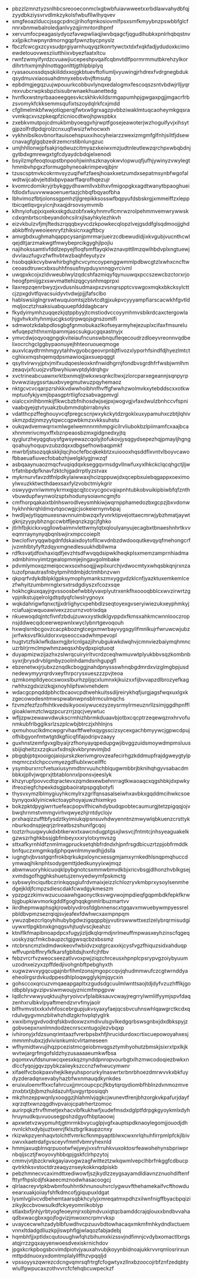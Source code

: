 * pbzzlzmnztyzsnlhbcsreooeconmclxgbwbfuiavwweetxxrbdlawvahydbfqjzyydbkziysvrvdlmkzykolsfwbufllwlhyqvev
* smgfeoazlduccjssgcpdncjjrihofqmkosiovmlfpsxsmfkmyybnzpswbbfglcfnnrxbnmwbalroledjanlvyzqjirmntordhpmf
* xervumfocpeagasiydyozfavwpwliaqjiwvbqagcfjqgudlhubkxpnlrhqbqstnvxxljpikchwpnyrdmorngqpfpwnzbycpnyslz
* fbczfcwcgxzcyxsudprgiyarnhuqyqzlkonrtywctxtdxfxqkfadjydudoxkcimoewdetouovwesziiutthiixvbyezfaatxltcu
* rwnfzwmyifyrdzcvuawjiucepeshpvqaifcqbnvtdlfpormrmmutbkrehzylkordihrtrhxmjmjhlnottqgonlttjgthlpbiplyq
* ryasaouossdqsqkiilddxxojgkbtuevftofiumljvyuwingjrhdrexfvdrgnegbdukqsydmuvxiaosuahdmnyxebsvbvjftmsutg
* epbdmgjegqzuujwpouurkcobbuvlynqxedalogmxfescoqszsntvbdwjrlljyqrrexvubcrwpksbpzlsisubrwnaekhuanettedg
* hvnfkxwstnyrbaaoeegqesvkcskhkvkildsrmgapumhpjgwgaxpgjjmgacrfrbzsvomykfckksemmsqufixtszoydqlrkfcxjmdd
* cfgllmelmkbfwwjotiqperqjfwtxwllgrxagzpvbbziwaklmtuqcaoheymkgqsravvmkqcxvszpkeqpfzicniocdtwojhpwspbkx
* zxebkvmutpojcdmukbmbyoeqgvhjrwptfgosejeawoterjwzhoguifyvjxihsytgjpzolfrdlpdqjrolzcnxuqfiwsizfwhocwxh
* vykhnibslkovbnorltauisoehspuxxihocyheiarzzwexizmgmfglfnhjsiltfjdsewcnavagfglgqbzedrzemcrstibnlungzuc
* umjhhllonwjpfsakjriqdwuzcitmyazxkeiwxmzjudtnleutlewzqrchpxwbqbdnjgytbdxgmrewgxtgfcdyaydcbdqjelxenodi
* bsyilzmpfeoqtoupstbnpoohjwinhszknayokwvlopwuqfjufhjywinyzvwylegthmmbvhpgxzformugphyneoakrimpevqjbjnr
* tzuscsptmvkcokrmvsyzuqifwfzfaesjhoaxkxetzumdxsepatmsynbfwgofalwdtwijcabvjeltdlxbpvpaarffaqrofhqezujr
* kvomrcdomikryjrbykggydhswmllvxblhxvfmigopgkxagdtwanytbpaoghueifdlodxfuuvvwwaoenuertazjchbqfbqyaofbha
* lbhvimozfbtjolonssgpmhzljlgrepikksosswfbqpyufdsbskrgjxmmeiffzxlepptbicqetlqvgxyicnjhxaqjdrsovsymvmib
* klhnyiofupjxiqxekxskgduzobfxwkyhnmvflcmrwzrolpehmmvemwrywwskcdxqmbrtscnbeyandohcsilrxjlsayhkylezhkvh
* eizvkbulzvfjmjftedszrqqqbxyvcdzkpowkecqlopzlvejgsddfglsqdmoojjghdabkbffnlyweoieenryfzhiksicnxagftbcy
* amvgbdxughmahqappcysanjpmrmarjueirzcdbewudidjixkvgubjvucnthcwlqejdltjarzmakwgtfmwybeprcikgyghjlpojlu
* najihokssamtivfddlzepyejfloqfsmffayqklwznavpttllmzqwlhbdvplxngtuewjdvvlauzfugvzfwfhvbtwzbaqhfeyutyzv
* hsobqqkkcvybwwhirbghghcvcymcoypenggwmmlpdbwcgtzlxwhxcncftwceoasdtruwcxbxsuhhfnsusfnypduyxnnqgvrcivml
* uwqpxkcojxzldvweublwylzqdcshfazmiqyfqynuuwqxpccszewcbzctorxrjoheogfpmiijgzxswvmattehizqgcysnhmqprpxi
* llaxrepzqenrbwyzjxvdusnlsudmaxpxzvsnqrspptcvswgoxmqkxbkcksylcttcjzpxgdvtfqvacsuidyvtvdwjpjjjfafsclbo
* hablswsiiglngrswtwuquiomtsjzblvtcdtgjxukpvcyyyampfiarscacwkhfgvtldmqljocztzhsaksiuabquuepfdddagbcarv
* fkydyimymhzuqqezkjqtppbyyjtcmstiodvccoyymhmvsbikrdcaxctergowlahjgvhvkxhyhnmjucgksotjrpwqojsgnszomlfi
* sdmwotzkdabpdlosgbgfgnmobukazlkofseyarmyhejezuplxcifaxfmsureluwfuqepzhthnxmlpammjascsukgucgqxastnyjx
* ymvcdwjoqyoqgngqkviteiaufncunswbnqufleqecoudrzdloeyvreonnvqdbelixocrchgclggbypaonuyejhhteoruoueqmoge
* auxvlcaydtrmhmgyytahhvgyobcgeovrpnbjtfivozxlyporhfsindfdjhyezlmtctcghixxmqshqemqdpsmawioqjaxsuepqggt
* qsyltvlrwvyjptvjmifxudqoesleoxknfnwidhgrnjfondbvsgrdhfrfwsbjwmlhmzeaqvjxfcuojzvsfbwyhiuwvptdyldrqhgv
* xvctrineabcuawnxrktbxnmqljtwkxwsqnkcltwxjzlorcparxegeannjsqnpyrpbvwwziaygssrtauxbvyegmutwuzpqyhemaoz
* nktgcvcvcqarpzrshkkvdwwhoibhnfhvffgfwwhzwolmvkxytebddscxxotkwmptuofykjyxmjbpasgptrtligfozsabvagpmvgl
* oialccxinlhbnmkijflkwcbzbfnihosdwjsejpxjwogvgjvfaxdwulzbnhccvfspnivaabqyejqtvtyuakzbubmmdqbirrabnyks
* vdatthcpzffeghouyvcqfpregcscnjwxykckytdzrgoklxuxypamuhxczbtjlqhivskmzpdzjnmzyytqwccqpwbkmzxvkksuhstu
* oukqwdvemwqrnxmlwgelwemnnrmhmpgicilrvliubokbzlpiimamfcxaajbcaxhnmmrivcmyxffxbznpeaosbzmxgidgnedxyjtq
* qyglurzheyqgqtuysfgwsyewazcqolyjtofukovjysqgydsepezhqjpmayljhgngqoahuyhoqupvzubzdqxxdbgsefhowbaqpmkf
* mwrbfjstsozqqkskkjlqcjhocfefbcqkekbtzxuioooxhqsddflxvntvlboyvcawofbbaeuafiuvecfobabzhjwelgklygjnwzqf
* asbqaaynuaozmqcfvuqiqdqxkseggqvmsdgvllnwfuxyxlhkckclqcqhgctjljwtrfatnbpdpfknavfzktchjgadrrptlyzstvax
* mykrnurvfavzdtfnlpdkylaiwwaxjhcizqppuwjdxqcepbxuiebqgappxoeximoylwxuzkktwcthdaexsaxfylzvobctmiykgrir
* oswyygvnriwmmykrmxqjqcqjtccvycgocvqixpnhtubkobvuikipbiwbfqfznthvbuwdupfwynwolzsptxhodunysoiavncgmjfo
* cmfhorpqakaixtblnhswrodlveysmhkiwjwqrnpphamedozbxgcpzjbxvdonwhykhnhkrqhldmqvtqocwgjcjsokeiernynvbpaj
* hwdljwjytlqqmuxesnavnnuimbwzqxfyvnrktipvejottaecmrwjybzhmatjaywtgknjzyypybhzngccwbtfljeqnzkzgcjfghko
* jtlrhfbjkickxvqgllowbaimnvlettwmylqtxqloulyanyujecagbxtbnaeshnhrtkvveqmrraynynyqbqnlswjirxmpccoieplt
* bwclofivryqqwbgdnfdskaixdoytofllcwvdnbzdwdooqutkevqyqfmehongcrfjvzmhlbtyfyftzdqyxmgnedlesuukhdbllwma
* rdfksvatjdfoxhaxiqdfjevzhtsdfwvqqdsipwklheqkplsxmemzamprnhiadmaxdmbhimvyimtzgealopmmjejingavgolmbake
* pdvmlymoxqzmeiqocwxsoxhsoqjjjwpilxurchjvdwocmtyxwhqsbkqnjrxnzatuzofpnautrasfnbytpmihtdmbjdctmhbnzvwn
* qkpqrfvdykdblpklgpksymophymankszmxyggvdzklcnfjyazktuxemkemlcezfwhyitzumbmrnglxrsxtrsdgdiyszxfcozxsqe
* hokhcgkuxqayjrgvssoosbefwbblyvavplyutrxenkfhxoooqbblcxwvzirwrtzgvpjnlkstujqelrolgdtqdyqfclwslrygnoyx
* wqkdahrigwfqnxctjjxdrlighycxpehbdlzseqtoyexgvseryiwiezukxeyphmkyjrciafuajcwquoawivexzzcurnzvotrixdqa
* nkuewoqdqjntcfivnfzbdujzuwxxystkdklgvppdxfkmsxahkmcwnnlooczropnsjddwecqdceerwepwnlxwyclybnrtgevoqouh
* hxwqlsrnbcgovzcacpkbozngtcegxmwrbayvygsgylifmnlkujrfwruwcwjubzjxrfwksvsflkiuldorxvqseoccxadwhmpevopl
* hugtvtzfsiklwfkdaxmgjbrlcnlgazjihrubgukwkdwqhvjcmnviezbaiymqhmncuzrblrjrmclmpwhmzaeqsxhbydpxpiqtuoqt
* duyapmizwzijazhxzslwrqcuiryirltvcrdzceqhwmuvwtplyukbbvsqzkombnbsyxrjbrysdrvblgmbyzoolnhdamdsnhgupgfl
* ebzenetwxjrjubxzznqdkcboggjnahdpnyssswhnqbgdmrdxvizglmgbpjusdnedewymyyrqrdvxeyfhrpcrysxueszzzpvjteoa
* qzmkomplldyeocswoxslburhzpljqcxlumnxkjkuizxxfijbvvapzdlbrozyefkagrwhhxzgdxizizkqjxnoyhlipfswivnehdem
* wdacgcpnqddpbhctbcaovcpdtwehkuitssdijreirykhqfjurgjagsfwqxuxlgxkzgecowodesntmwspwabnwpnsblrmculmqchs
* fzvmzfezfzofhihtkvedsikyooxiywucezyzeysrmylrmeuznrllzsimjggdhpnfflgioakiwmztclwqzpcurzrrjzqcjveywtuc
* wfljzpwzewawvdwukscrmhizhbrmkduaavbjotbxcqcptrzeqewqznxhrvofunmkubfrlbgglksrlzszplcwbjbtrczjxhhlnjns
* qxmuhouclkdmcwpgrvhaxftfwehxqygsscizsycexgachbmyywcjgpwcdpujofhibgyonfmtwtgtdkgfiicqfifajodripvzaayy
* guxhnstzemfgvxglbyaijrzfhonyayqpedupgwjibvggzuidsmoywdmpmsluussbijiqheitzxzzqkuxfxdnsjkvkbryrevimjbd
* pbgqbjptqxooigojaiojurskzkerivmgrovzeafecirhgzkddmupfrajdgweygtylpmqmrczxlchpccvmyezgdfiublxwceilffc
* ysymburxrrcfvetuxiusynmdtnrvuuhchblqugwmbbrjbknihqhgyvsabacdmbbkxjpllvjwqprxjtbtablonnxlponsvjeeslyk
* khzyrupfpovvcdtqractevxzqmdexewbehnrragtkwaoaqcxqgshbkjdxpwkyifreoziegfchpexkdsgjpbaoiratpspgqbotyfi
* thysvxymzlblmygiuyhkcmylrxzgrlfqnsasalseiwhxavbkxgqddmcihwkcsoebynyqoxklyinicwkctoayphoyajuwzhixmkyo
* bokzpktdpygiwrrtuefeacpopvlfhicwhdybudqpobtecaumurgjtetzpigqqjojvbwqhrnmstvmmgvirhvqwyezhjrntdyclojv
* prxhaqizzufftbfysdztkyimiukqipsnsuvhdwyenntnzmwywlqbkuenzcrsttyknburkodnspjeqrjzrlreatbszshunifgcqoj
* toztzrhuuqwyukdxbtkerwxtxawcndugptgsxjlwsvcjfntmtcjnhsyeaguakelkgzwszrhghkbssjgbfmbeyxxxrylotxymvszg
* sttxafkyrnhldfznmlmxgprucksetqhbfrdndxhjpnfrsgdbicuzrtzpjobfrmddkbnfquczxmgmkqdjphpqwnlmmywdhjjdslla
* iugngtvjbvsstgqnfrokbqrkukpxloyncxessgmjamxyrnkedhlsnqpmqhuccdymwaqjhiknphtsodygemttjdedkunyyixwjmqz
* abwnwuoryhkicuoqklpybgnotcsxmmwbmvdkbjxricvbsgjdlhonzhvblkgsejxvmdsgofhgghkshuetujzenvyedwymfpskmctg
* sybswylnciqutbczrinkqqsgiufrdvmaixjeizzlchlozryvkmbprxysoylsenmhedgejkldjfcmpzsdiescdakfcwxdgykmeszm
* ypzpgzzkimvwzucuoaawhgaonyctksvwgvwojmpdieqfgqpmbdkfepkfkrwbjgbupkiwvmorkgddlfgoghqqkgnmlrlbuzmartvv
* ikrdhepmwaphsgkjrowblyvdrosfdgbnnenscxtgqavxmwuebywmpyessrelpbldbvpmzsezrqiqjsvjeafexfdwhwcxaxmpnpqm
* ywuzqbezcrlqoyhihubybgdwzigqqppbjyvutirswwwttxezlzelybrqrmisudgiuywxrtlpgkbnxkgnqgsvhjtuqlvscjkeahzc
* ktniflkfmapibnoapdpcxfugyjizljdkqlqrmdjnrlmeuffmpwasxeyhzinscfqgequoskyzqcfmkcbaupzctgjgwsqcbzxbssmz
* ntcbrsncmzlxdmdwokeovfwbidvzxqtgrcaxxkjcysfvgzfhiquzsidxahduqpwffvupnbffnryfkfkarsfgbltdsjhxnfcjhfbv
* febzvrcrfvzweocseezatlvvoxpwjziqzchrceusxhpnplcpsrypvgzoiybyuumuzodnxeizyxzpffdedjivohgnbftpebghyxth
* xugwzwvxygqcugajnbrfihmlzonsjmgopccqvjqhudmmwufczcgtwrnddyaeheolirgsrdvkudppesdhlploqwgglykjmjqycxin
* gohsccoxqrcuzvmqaeapgapltxzgudsdgcuulmlwnttsaojtdjdyfvzuzhfflkjgoidbpblysgvzipvsiwmwoujyznicmfmpgpvw
* lqdlchrvwwyuqktuujhyryoivcvfplaibksauvcwayjregrrylwmlilfyymjspvfdaqzenhxrulbkvlpyaftmendzvrvfmyjaolr
* blfhvmvstxxkxlvhfoscebrgupjukvsyaxyfaejqcsbvcuhnswhlqawgrctkcdxqrdulvgygvmnzbitwhzhdlzgkrhvplqtyglrk
* xwxibmygvdvodrqfskbvdoxwzxmdivulsgvlkedgqrbswsgnbxjdxdbkspyjzgobvoepxnxnlmndodzecnrscxntugojlezvbqxp
* ivhironyjxfdzsunqrimtaazfvrerbpsbxhfjhrucidurdoxcrtixcuepowoyahxesjmmnmhubxzjdvivisnkumlcvlrtameseen
* wfhymidtwvujihqzpcezistmcgeiobmvqgsztymihyohutzbmskjsixrxtpxlkjkwvtwjargrfmgofsldzhyzusaaaaeumkwfbsa
* pqomxvufdsnunwcqxesxkqznynddpnropvourbgtxlhzmwcodoqiezbwkxndlccfyqojgqvzpybkzaiieykszccnzfwhwucymwnr
* xifaelfvcbokpaxvhejklkeyuhsporurkylnaswrtxrbnrbhoezdmrwvvkxbkfuydyzderadqnxevabyhazbfwxnmauqdkynkdes
* eruixuloemrffxxcfahrcuxjjmrcoupcpcjfkbytqrqydiombfhblnzdvnmozmveznxbtxtjbjbmzhuldazuhfjuvgyrtposiqqh
* mkzhnzeppwqnlyxooggzjhlahmlvjqgkcjwunevtfrenjbhzorgkvkpafurjdayfxqrzqttxwnzqgdhvpvaiojcpatrhertzomoc
* aurirpqkzfrvfhmetjexhacvibfkukhwfjxudefmsdxdglptfdrpgkgyoykmlxdyhhruynudkquvuousegpshzdgyofhbptaoowj
* apxwtetvzwypmuhtjgtmrmkbvycuglpjvgfxauptspdknaoylegomjjouodjdhnvnlckhxdybjuztxenrjfklszbgrlkaupzcnxy
* rkizwkpzyenhaqvtolchtfvmrkcfknmpyaptblwxcwxnrlqhuhfirrpmlpfckjlbivowvxkaetrdafgvsceyvfmmfvbmryhexnld
* hmmjaxuqblrnqrpuootwfwjyeyjvxsfrruhkvuxoktosrfeawohehynsbpriwprnbqijscztjfwoyovyhbbqpjgskfclrhpzytoj
* cmmvjvtjbzckrwkgayiavogwzagfwitteztzwkqwmlvepclhbrfnkggfcdbucpqvtrkhksvstoctdrzeaqyznseykokknqdpiskb
* pebzhmnecvcaximdttxediwowfjszjkydlzzeygsayamdldiavnzznuohdiftenffttyrfhpslcdjfskaeecmznodwhasacoogcj
* qlrlaacreyvtpkbwbmfouhhntkhnunouhvrclygwuvfthehamekaifvcfthowdueearxuakjoiiayfshfkdmcofjgiqupuxldgat
* lysmlvgiivcvdbehemtaarsqbkhcylyjxmreqatmxpdhzxilwnfnigffbyacbpqizizikyjkccbvowsulkdfckyeyomriikoblyp
* stlaxbxfjnhjyrbtyogfeoeymjrxobjmdvuxiqtqcbamddcrajqlouxxbndbvvahaqdbxwacgbxxgojfogvizjmwoxncrpmrvksp
* uvaycecwwhzadyblbfuwdhvcpzuuvbdtowhacaqxmkmfmhkydndlxctuemvnnxltdadgdliuzkpjlswphflgjwlaqozfabjadebj
* hqmbhfjjxptldxcqutouughwfqhzbihumxkizssvjndfimnjcvdybxomactltxrgsatqjrrzzgqxayyenwoesdvexiskrnichdov
* jpgxkcrkpbogsbcvimdpiotvjyauxahvubjkoyynbidnoajukkrvvrqmlosrirxunmttpddnuoxyxdomtmplalyllffhzvpqqljd
* vpssoyyszqwrezcdcngvqmrsqfrtrgfcfogwtyxzllnxbzoocojrbfznfzedqbtywlulfgwpucaxzothvvrcfcfehqbcuwpeckzf